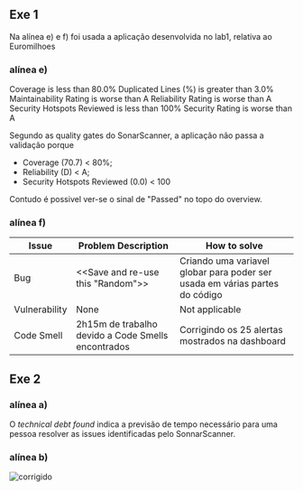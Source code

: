 ## Exe 1
Na alínea e) e f) foi usada a aplicação desenvolvida no lab1, relativa ao Euromilhoes

### alínea e)
Coverage	is less than	80.0%
Duplicated Lines (%)	is greater than	3.0%
Maintainability Rating	is worse than	A
Reliability Rating	is worse than	A
Security Hotspots Reviewed	is less than	100%
Security Rating	is worse than	A


Segundo as quality gates do SonarScanner, a aplicação não passa a validação porque 
* Coverage (70.7) < 80%;
* Reliability (D) < A;
* Security Hotspots Reviewed (0.0) < 100

Contudo é possivel ver-se o  sinal de "Passed" no topo do overview.


### alínea f)

| Issue  | Problem Description | How to solve |
| ------------- | ------------- | ------------- |
| Bug | <<Save and re-use this "Random">>  | Criando uma variavel globar para poder ser usada em várias partes do código  |
| Vulnerability | None  | Not applicable  |
| Code Smell | 2h15m de trabalho devido a Code Smells encontrados  | Corrigindo os 25 alertas mostrados na dashboard |

## Exe 2

### alínea a)
O *technical debt found* indica a previsão de tempo necessário para uma pessoa resolver as issues identificadas pelo SonnarScanner.

### alínea b)
![corrigido](https://i.imgur.com/A4itKEV.png)